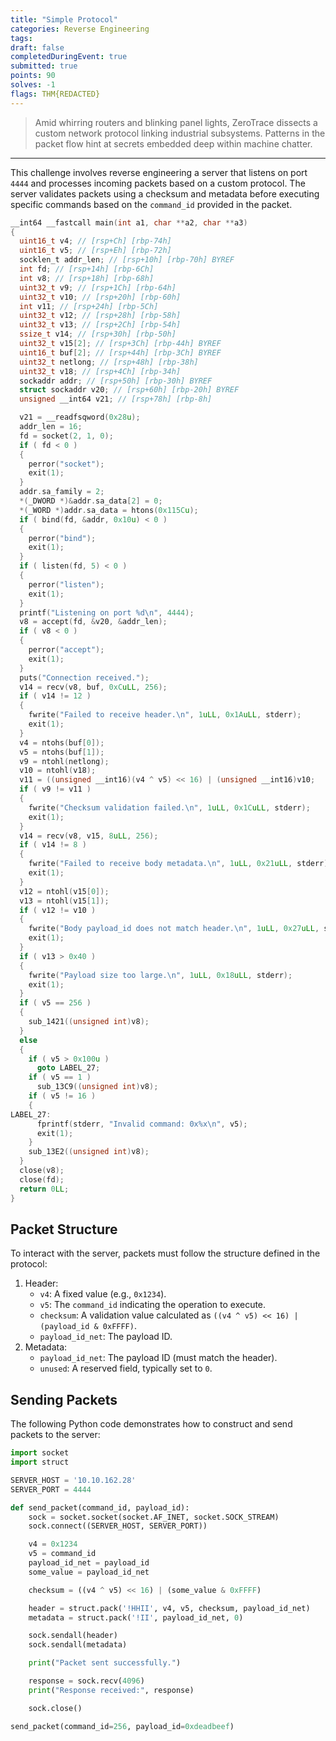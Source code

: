 ```yaml
---
title: "Simple Protocol"
categories: Reverse Engineering
tags: 
draft: false
completedDuringEvent: true
submitted: true
points: 90
solves: -1
flags: THM{REDACTED}
---
```

> Amid whirring routers and blinking panel lights, ZeroTrace dissects a custom network protocol linking industrial subsystems. Patterns in the packet flow hint at secrets embedded deep within machine chatter.

---

This challenge involves reverse engineering a server that listens on port `4444` and processes incoming packets based on a custom protocol. The server validates packets using a checksum and metadata before executing specific commands based on the `command_id` provided in the packet.

```c
__int64 __fastcall main(int a1, char **a2, char **a3)
{
  uint16_t v4; // [rsp+Ch] [rbp-74h]
  uint16_t v5; // [rsp+Eh] [rbp-72h]
  socklen_t addr_len; // [rsp+10h] [rbp-70h] BYREF
  int fd; // [rsp+14h] [rbp-6Ch]
  int v8; // [rsp+18h] [rbp-68h]
  uint32_t v9; // [rsp+1Ch] [rbp-64h]
  uint32_t v10; // [rsp+20h] [rbp-60h]
  int v11; // [rsp+24h] [rbp-5Ch]
  uint32_t v12; // [rsp+28h] [rbp-58h]
  uint32_t v13; // [rsp+2Ch] [rbp-54h]
  ssize_t v14; // [rsp+30h] [rbp-50h]
  uint32_t v15[2]; // [rsp+3Ch] [rbp-44h] BYREF
  uint16_t buf[2]; // [rsp+44h] [rbp-3Ch] BYREF
  uint32_t netlong; // [rsp+48h] [rbp-38h]
  uint32_t v18; // [rsp+4Ch] [rbp-34h]
  sockaddr addr; // [rsp+50h] [rbp-30h] BYREF
  struct sockaddr v20; // [rsp+60h] [rbp-20h] BYREF
  unsigned __int64 v21; // [rsp+78h] [rbp-8h]

  v21 = __readfsqword(0x28u);
  addr_len = 16;
  fd = socket(2, 1, 0);
  if ( fd < 0 )
  {
    perror("socket");
    exit(1);
  }
  addr.sa_family = 2;
  *(_DWORD *)&addr.sa_data[2] = 0;
  *(_WORD *)addr.sa_data = htons(0x115Cu);
  if ( bind(fd, &addr, 0x10u) < 0 )
  {
    perror("bind");
    exit(1);
  }
  if ( listen(fd, 5) < 0 )
  {
    perror("listen");
    exit(1);
  }
  printf("Listening on port %d\n", 4444);
  v8 = accept(fd, &v20, &addr_len);
  if ( v8 < 0 )
  {
    perror("accept");
    exit(1);
  }
  puts("Connection received.");
  v14 = recv(v8, buf, 0xCuLL, 256);
  if ( v14 != 12 )
  {
    fwrite("Failed to receive header.\n", 1uLL, 0x1AuLL, stderr);
    exit(1);
  }
  v4 = ntohs(buf[0]);
  v5 = ntohs(buf[1]);
  v9 = ntohl(netlong);
  v10 = ntohl(v18);
  v11 = ((unsigned __int16)(v4 ^ v5) << 16) | (unsigned __int16)v10;
  if ( v9 != v11 )
  {
    fwrite("Checksum validation failed.\n", 1uLL, 0x1CuLL, stderr);
    exit(1);
  }
  v14 = recv(v8, v15, 8uLL, 256);
  if ( v14 != 8 )
  {
    fwrite("Failed to receive body metadata.\n", 1uLL, 0x21uLL, stderr);
    exit(1);
  }
  v12 = ntohl(v15[0]);
  v13 = ntohl(v15[1]);
  if ( v12 != v10 )
  {
    fwrite("Body payload_id does not match header.\n", 1uLL, 0x27uLL, stderr);
    exit(1);
  }
  if ( v13 > 0x40 )
  {
    fwrite("Payload size too large.\n", 1uLL, 0x18uLL, stderr);
    exit(1);
  }
  if ( v5 == 256 )
  {
    sub_1421((unsigned int)v8);
  }
  else
  {
    if ( v5 > 0x100u )
      goto LABEL_27;
    if ( v5 == 1 )
      sub_13C9((unsigned int)v8);
    if ( v5 != 16 )
    {
LABEL_27:
      fprintf(stderr, "Invalid command: 0x%x\n", v5);
      exit(1);
    }
    sub_13E2((unsigned int)v8);
  }
  close(v8);
  close(fd);
  return 0LL;
}
```

## Packet Structure

To interact with the server, packets must follow the structure defined in the protocol:

1. Header:
   - `v4`: A fixed value (e.g., `0x1234`).
   - `v5`: The `command_id` indicating the operation to execute.
   - `checksum`: A validation value calculated as `((v4 ^ v5) << 16) | (payload_id & 0xFFFF)`.
   - `payload_id_net`: The payload ID.
2. Metadata:
   - `payload_id_net`: The payload ID (must match the header).
   - `unused`: A reserved field, typically set to `0`.

## Sending Packets

The following Python code demonstrates how to construct and send packets to the server:

```py
import socket
import struct

SERVER_HOST = '10.10.162.28'
SERVER_PORT = 4444

def send_packet(command_id, payload_id):
    sock = socket.socket(socket.AF_INET, socket.SOCK_STREAM)
    sock.connect((SERVER_HOST, SERVER_PORT))

    v4 = 0x1234
    v5 = command_id
    payload_id_net = payload_id
    some_value = payload_id_net

    checksum = ((v4 ^ v5) << 16) | (some_value & 0xFFFF)

    header = struct.pack('!HHII', v4, v5, checksum, payload_id_net)
    metadata = struct.pack('!II', payload_id_net, 0)

    sock.sendall(header)
    sock.sendall(metadata)

    print("Packet sent successfully.")

    response = sock.recv(4096)
    print("Response received:", response)

    sock.close()

send_packet(command_id=256, payload_id=0xdeadbeef)
```
